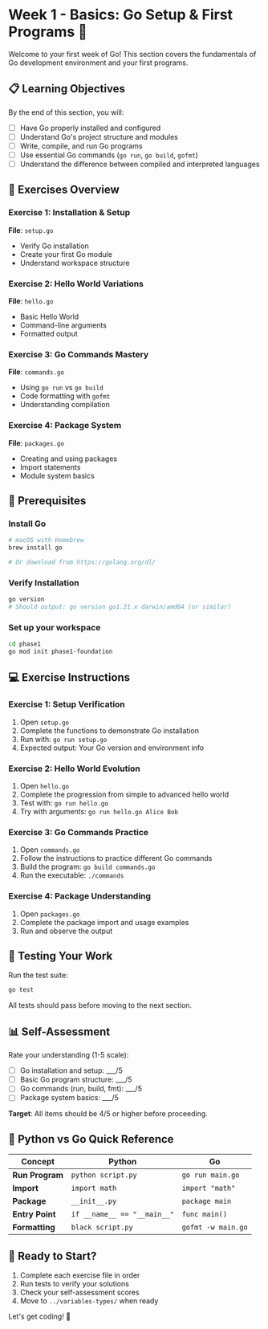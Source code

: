 # Week 1 - Basics: Go Setup & First Programs 🚀

Welcome to your first week of Go! This section covers the fundamentals of Go development environment and your first programs.

## 📋 Learning Objectives

By the end of this section, you will:
- [ ] Have Go properly installed and configured
- [ ] Understand Go's project structure and modules
- [ ] Write, compile, and run Go programs
- [ ] Use essential Go commands (`go run`, `go build`, `gofmt`)
- [ ] Understand the difference between compiled and interpreted languages

## 🎯 Exercises Overview

### Exercise 1: Installation & Setup
**File**: `setup.go`
- Verify Go installation
- Create your first Go module
- Understand workspace structure

### Exercise 2: Hello World Variations
**File**: `hello.go`
- Basic Hello World
- Command-line arguments
- Formatted output

### Exercise 3: Go Commands Mastery
**File**: `commands.go`
- Using `go run` vs `go build`
- Code formatting with `gofmt`
- Understanding compilation

### Exercise 4: Package System
**File**: `packages.go`
- Creating and using packages
- Import statements
- Module system basics

## 🔧 Prerequisites

### Install Go
```bash
# macOS with Homebrew
brew install go

# Or download from https://golang.org/dl/
```

### Verify Installation
```bash
go version
# Should output: go version go1.21.x darwin/amd64 (or similar)
```

### Set up your workspace
```bash
cd phase1
go mod init phase1-foundation
```

## 💻 Exercise Instructions

### Exercise 1: Setup Verification
1. Open `setup.go`
2. Complete the functions to demonstrate Go installation
3. Run with: `go run setup.go`
4. Expected output: Your Go version and environment info

### Exercise 2: Hello World Evolution
1. Open `hello.go`
2. Complete the progression from simple to advanced hello world
3. Test with: `go run hello.go`
4. Try with arguments: `go run hello.go Alice Bob`

### Exercise 3: Go Commands Practice
1. Open `commands.go`
2. Follow the instructions to practice different Go commands
3. Build the program: `go build commands.go`
4. Run the executable: `./commands`

### Exercise 4: Package Understanding
1. Open `packages.go`
2. Complete the package import and usage examples
3. Run and observe the output

## 🧪 Testing Your Work

Run the test suite:
```bash
go test
```

All tests should pass before moving to the next section.

## 📊 Self-Assessment

Rate your understanding (1-5 scale):
- [ ] Go installation and setup: ___/5
- [ ] Basic Go program structure: ___/5
- [ ] Go commands (run, build, fmt): ___/5
- [ ] Package system basics: ___/5

**Target**: All items should be 4/5 or higher before proceeding.

## 🐍 Python vs Go Quick Reference

| Concept | Python | Go |
|---------|--------|-----|
| **Run Program** | `python script.py` | `go run main.go` |
| **Import** | `import math` | `import "math"` |
| **Package** | `__init__.py` | `package main` |
| **Entry Point** | `if __name__ == "__main__"` | `func main()` |
| **Formatting** | `black script.py` | `gofmt -w main.go` |

## 🚀 Ready to Start?

1. Complete each exercise file in order
2. Run tests to verify your solutions
3. Check your self-assessment scores
4. Move to `../variables-types/` when ready

Let's get coding! 🐹 